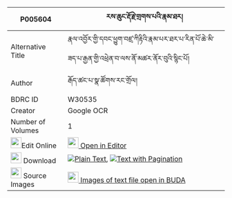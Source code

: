 |P005604|རས་ཆུང་རྡོ་རྗེ་གྲགས་པའི་རྣམ་ཐར། 
| --- | --- 
|Alternative Title |རྣལ་འབྱོར་གྱི་དབང་ཕྱུག་བཛྲ་ཀིརྟིའི་རྣམ་པར་ཐར་པ་རིན་པོ་ཆེ་མི་ཟད་པ་རྒྱན་གྱི་འཕྲེན་བ་ལས་ནོ་མཚར་ནོར་བུའི་སྙིང་པོ།
|Author| རྒོད་ཚང་པ་སྣ་ཚོགས་རང་གྲོལ།
|BDRC ID | W30535
|Creator | Google OCR
|Number of Volumes| 1
|<img width="25" src="https://img.icons8.com/color/25/000000/edit-property.png">Edit Online| [<img width="25" src="https://avatars.githubusercontent.com/u/45091458?s=200&v=4"> Open in Editor](http://editor.openpecha.org/P005604)
|<img width="25" src="https://img.icons8.com/fluent/48/000000/download-2.png"/>  Download | [![](https://img.icons8.com/color/20/000000/txt.png)Plain Text](https://github.com/Openpecha/P005604/releases/download/v1/re_chung_dorje_drakpa_i_namtar_plain_P005604.zip), [![](https://img.icons8.com/color/20/000000/txt.png)Text with Pagination](https://github.com/Openpecha/P005604/releases/download/v1/re_chung_dorje_drakpa_i_namtar_pages_P005604.zip)
|<img width="25" src="https://img.icons8.com/plasticine/100/000000/pictures-folder.png"/>  Source Images | [<img width="25" src="https://library.bdrc.io/icons/BUDA-small.svg"> Images of text file open in BUDA](https://library.bdrc.io/show/bdr:W30535)